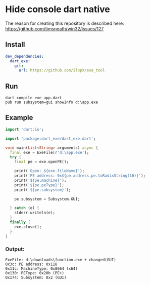 # Hide console dart native
The reason for creating this repository is described here: https://github.com/timsneath/win32/issues/127
## Install
```yaml
dev_dependencies:
  dart_exe:
    git:
      url: https://github.com/ilopX/exe_tool
```

## Run
```batch
dart compile exe app.dart
pub run subsystem=gui showInfo d:\app.exe
```

## Example
```dart
import 'dart:io';

import 'package:dart_exe/dart_exe.dart';

void main(List<String> arguments) async {
  final exe = ExeFile(r'd:\app.exe');
  try {
    final pe = exe.openPE();

    print('Open: ${exe.fileName}');
    print('PE address: 0x${pe.address.pe.toRadixString(16)}');
    print('${pe.machine}');
    print('${pe.peType}');
    print('${pe.subsystem}');

    pe.subsystem = Subsystem.GUI;

  } catch (e) {
    stderr.writeln(e);
  }
  finally {
    exe.close();
  }
}
```

### Output:
```
ExeFile: d:\downloads\function.exe + changed(GUI)
0x3c: PE address: 0x118
0x11c: MachineType: 0x8664 (x64)
0x130: PEType: 0x20b (PE+)
0x174: Subsystem: 0x2 (GUI)
```
